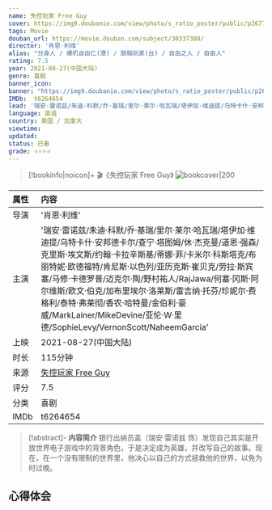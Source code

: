 ```yaml
---
name: 失控玩家 Free Guy
cover: https://img9.doubanio.com/view/photo/s_ratio_poster/public/p2677520025.jpg
tags: Movie
douban_url: https://movie.douban.com/subject/30337388/
director: '肖恩·利维'
alias: "分身人 / 爆机自由仁(港) / 脱稿玩家(台) / 自由之人 / 自由人"
rating: 7.5
year: 2021-08-27(中国大陆)
genre: 喜剧
banner_icon: 
banner: "https://img9.doubanio.com/view/photo/s_ratio_poster/public/p2677520025.jpg"
IMDb:  t6264654
lead: '瑞安·雷诺兹/朱迪·科默/乔·基瑞/里尔·莱尔·哈瓦瑞/塔伊加·维迪提/乌特卡什·安邦德卡尔/查宁·塔图姆/休·杰克曼/道恩·强森/克里斯·埃文斯/约翰·卡拉辛斯基/蒂娜·菲/卡米尔·科斯塔克/布丽特妮·欧德福特/肯尼斯·以色列/亚历克斯·崔贝克/劳拉·斯宾塞/马修·卡德罗普/迈克尔·陶/野村祐人/RajJawa/何塞·冈斯·阿尔维斯/欧文·伯克/加布里埃尔·洛莱斯/雷吉纳·托芬/珍妮尔·费格利/泰特·弗莱彻/香农·哈特曼/金伯利·豪威/MarkLainer/MikeDevine/亚伦·W·里德/SophieLevy/VernonScott/NaheemGarcia' 
language: 英语 
country: 美国 / 加拿大 
viewtime:
updated: 
status: 已看
grade: ⭐️⭐️⭐️⭐️
---
```

> [!bookinfo|noicon]+ 🎬《失控玩家 Free Guy》
> ![bookcover|200](https://img9.doubanio.com/view/photo/s_ratio_poster/public/p2677520025.jpg)
>
| 属性 | 内容                                       |
|:---- |:------------------------------------------ |
| 导演 | '肖恩·利维'                         |
| 主演 | '瑞安·雷诺兹/朱迪·科默/乔·基瑞/里尔·莱尔·哈瓦瑞/塔伊加·维迪提/乌特卡什·安邦德卡尔/查宁·塔图姆/休·杰克曼/道恩·强森/克里斯·埃文斯/约翰·卡拉辛斯基/蒂娜·菲/卡米尔·科斯塔克/布丽特妮·欧德福特/肯尼斯·以色列/亚历克斯·崔贝克/劳拉·斯宾塞/马修·卡德罗普/迈克尔·陶/野村祐人/RajJawa/何塞·冈斯·阿尔维斯/欧文·伯克/加布里埃尔·洛莱斯/雷吉纳·托芬/珍妮尔·费格利/泰特·弗莱彻/香农·哈特曼/金伯利·豪威/MarkLainer/MikeDevine/亚伦·W·里德/SophieLevy/VernonScott/NaheemGarcia'                             |
| 上映 | 2021-08-27(中国大陆)                             |
| 时长 | 115分钟                   |
| 来源 | [失控玩家 Free Guy](https://movie.douban.com/subject/30337388/) |
| 评分 | 7.5                           |
| 分类 | 喜剧                            |
| IMDb | t6264654                             | 

> [!abstract]- **内容简介**
>  银行出纳员盖（瑞安·雷诺兹 饰）发现自己其实是开放世界电子游戏中的背景角色，于是决定成为英雄，并改写自己的故事。现在，在一个没有限制的世界里，他决心以自己的方式拯救他的世界，以免为时过晚。
>  
## 心得体会
